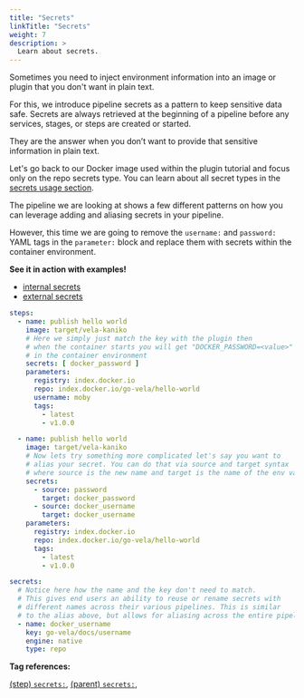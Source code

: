 ```yaml
---
title: "Secrets"
linkTitle: "Secrets"
weight: 7
description: >
  Learn about secrets.
---
```


Sometimes you need to inject environment information into an image or plugin that you don't want in plain text.

For this, we introduce pipeline secrets as a pattern to keep sensitive data safe. Secrets are always retrieved at the beginning of a pipeline before any services, stages, or steps are created or started.

They are the answer when you don’t want to provide that sensitive information in plain text.

Let's go back to our Docker image used within the plugin tutorial and focus only on the repo secrets type. You can learn about all secret types in the [secrets usage section](/docs/usage/secrets/).

The pipeline we are looking at shows a few different patterns on how you can leverage adding and aliasing secrets in your pipeline.

However, this time we are going to remove the `username:` and `password:` YAML tags in the `parameter:` block and replace them with secrets within the container environment.

**See it in action with examples!**

* [internal secrets](/docs/usage/examples/secrets_internal/)
* [external secrets](/docs/usage/examples/secrets_external/)

<!-- section break -->

```yaml
steps:
  - name: publish hello world
    image: target/vela-kaniko
    # Here we simply just match the key with the plugin then
    # when the container starts you will get "DOCKER_PASSWORD=<value>"
    # in the container environment
    secrets: [ docker_password ]
    parameters:
      registry: index.docker.io
      repo: index.docker.io/go-vela/hello-world
      username: moby
      tags:
        - latest
        - v1.0.0

  - name: publish hello world
    image: target/vela-kaniko
    # Now lets try something more complicated let's say you want to
    # alias your secret. You can do that via source and target syntax
    # where source is the new name and target is the name of the env var.
    secrets:
      - source: password
        target: docker_password
      - source: docker_username
        target: docker_username
    parameters:
      registry: index.docker.io
      repo: index.docker.io/go-vela/hello-world
      tags:
        - latest
        - v1.0.0

secrets:
  # Notice here how the name and the key don't need to match.
  # This gives end users an ability to reuse or rename secrets with
  # different names across their various pipelines. This is similar
  # to the alias above, but allows for aliasing across the entire pipeline.
  - name: docker_username
    key: go-vela/docs/username
    engine: native
    type: repo
```

<!-- section break -->

**Tag references:**

[(step) `secrets:`](/docs/reference/yaml/steps/#the-secrets-tag), [(parent)  `secrets:`](/docs/reference/yaml/secrets),
